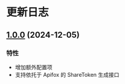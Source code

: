 # 更新日志

## [1.0.0](https://github.com/kekexunxun/yapi-to-typescript) (2024-12-05)

### 特性

- 增加额外配置项
- 支持依托于 Apifox 的 ShareToken 生成接口
